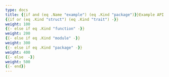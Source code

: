 ```yaml
---
type: docs
title: {{if and (eq .Name "example") (eq .Kind "package")}}Example API docs{{else}}{{.Name}}{{end}}
{{if or (eq .Kind "struct") (eq .Kind "trait") -}}
weight: 100
{{- else if eq .Kind "function" -}}
weight: 200
{{- else if eq .Kind "module" -}}
weight: 300
{{- else if eq .Kind "package" -}}
weight: 400
{{- else  -}}
weight: 500
{{- end}}
---
```

